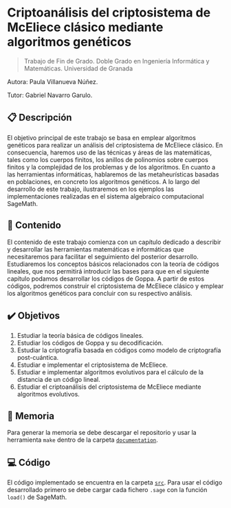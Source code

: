 # Criptoanálisis del criptosistema de McEliece clásico mediante algoritmos genéticos

> Trabajo de Fin de Grado. Doble Grado en Ingeniería Informática y Matemáticas. Universidad de Granada

Autora: Paula Villanueva Núñez.

Tutor: Gabriel Navarro Garulo.

## :clipboard: Descripción

El objetivo principal de este trabajo se basa en emplear algoritmos genéticos para realizar un análisis del criptosistema de McEliece clásico. En consecuencia, haremos uso de las técnicas y áreas de las matemáticas, tales como los cuerpos finitos, los anillos de polinomios sobre cuerpos finitos y la complejidad de los problemas y de los algoritmos. En cuanto a las herramientas informáticas, hablaremos de las metaheurísticas basadas en poblaciones, en concreto los algoritmos genéticos. A lo largo del desarrollo de este trabajo, ilustraremos en los ejemplos las implementaciones realizadas en el sistema algebraico computacional SageMath.

## :memo: Contenido

El contenido de este trabajo comienza con un capítulo dedicado a describir y desarrollar las herramientas matemáticas e informáticas que necesitaremos para facilitar el seguimiento del posterior desarrollo. Estudiaremos los conceptos básicos relacionados con la teoría de códigos lineales, que nos permitirá introducir las bases para que en el siguiente capítulo podamos desarrollar los códigos de Goppa. A partir de estos códigos, podremos construir el criptosistema de McEliece clásico y emplear los algoritmos genéticos para concluir con su respectivo análisis.

## :heavy_check_mark: Objetivos

1. Estudiar la teoría básica de códigos lineales.
2. Estudiar los códigos de Goppa y su decodificación.
3. Estudiar la criptografía basada en códigos como modelo de criptografía post-cuántica.
4. Estudiar e implementar el criptosistema de McEliece.
5. Estudiar e implementar algoritmos evolutivos para el cálculo de la distancia de un código lineal.
6. Estudiar el criptoanálisis del criptosistema de McEliece mediante algoritmos evolutivos.

## :book: Memoria

Para generar la memoria se debe descargar el repositorio y usar la herramienta `make` dentro de la carpeta [`documentation`](./documentation).

## :computer: Código

El código implementado se encuentra en la carpeta [`src`](./src). Para usar el código desarrollado primero se debe cargar cada fichero `.sage` con la función `load()` de SageMath.